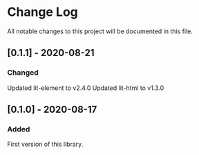 # Change Log

All notable changes to this project will be documented in this file.

<!-- ## [x.y.z] - YYYY-MM-DD -->
<!-- ## Unreleased -->
<!-- ### Changed -->
<!-- ### Added -->
<!-- ### Removed -->
<!-- ### Fixed -->

## [0.1.1] - 2020-08-21

### Changed

Updated lit-element to v2.4.0
Updated lit-html to v1.3.0

## [0.1.0] - 2020-08-17

### Added

First version of this library.
